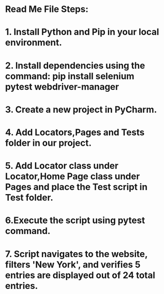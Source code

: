 # Read Me File Steps:
# 1. Install Python and Pip in your local environment.
# 2. Install dependencies using the command: pip install selenium pytest webdriver-manager
# 3. Create a new project in PyCharm.
# 4. Add Locators,Pages and Tests folder in our project.
# 5. Add Locator class under Locator,Home Page class under Pages and place the Test script in Test folder.
# 6.Execute the script using pytest command.
# 7. Script navigates to the website, filters 'New York', and verifies 5 entries are displayed out of 24 total entries.



